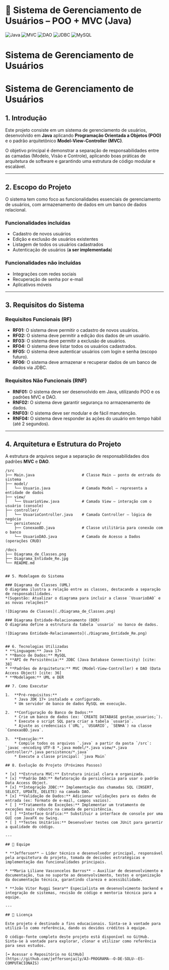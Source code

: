 # 📂 Sistema de Gerenciamento de Usuários – POO + MVC (Java)

![Java](https://img.shields.io/badge/Java-17%2B-blue?style=for-the-badge&logo=java)
![MVC](https://img.shields.io/badge/Pattern-MVC-orange?style=for-the-badge)
![DAO](https://img.shields.io/badge/Pattern-DAO-blueviolet?style=for-the-badge)
![JDBC](https://img.shields.io/badge/Database-JDBC-red?style=for-the-badge)
![MySQL](https://img.shields.io/badge/SGBD-MySQL-blue?style=for-the-badge&logo=mysql)

# Sistema de Gerenciamento de Usuários

# Sistema de Gerenciamento de Usuários

## 1. Introdução

Este projeto consiste em um sistema de gerenciamento de usuários, desenvolvido em **Java** aplicando **Programação Orientada a Objetos (POO)** e o padrão arquitetônico **Model-View-Controller (MVC)**.  

O objetivo principal é demonstrar a separação de responsabilidades entre as camadas (Modelo, Visão e Controle), aplicando boas práticas de arquitetura de software e garantindo uma estrutura de código modular e escalável.

---

## 2. Escopo do Projeto

O sistema tem como foco as funcionalidades essenciais de gerenciamento de usuários, com armazenamento de dados em um banco de dados relacional.

### Funcionalidades incluídas
- Cadastro de novos usuários  
- Edição e exclusão de usuários existentes  
- Listagem de todos os usuários cadastrados  
- Autenticação de usuários (**a ser implementada**)  

### Funcionalidades não incluídas
- Integrações com redes sociais  
- Recuperação de senha por e-mail  
- Aplicativos móveis  

---

## 3. Requisitos do Sistema

### Requisitos Funcionais (RF)
- **RF01:** O sistema deve permitir o cadastro de novos usuários.  
- **RF02:** O sistema deve permitir a edição dos dados de um usuário.  
- **RF03:** O sistema deve permitir a exclusão de usuários.  
- **RF04:** O sistema deve listar todos os usuários cadastrados.  
- **RF05:** O sistema deve autenticar usuários com login e senha (escopo futuro).  
- **RF06:** O sistema deve armazenar e recuperar dados de um banco de dados via JDBC.  

### Requisitos Não Funcionais (RNF)
- **RNF01:** O sistema deve ser desenvolvido em Java, utilizando POO e os padrões MVC e DAO.  
- **RNF02:** O sistema deve garantir segurança no armazenamento de dados.  
- **RNF03:** O sistema deve ser modular e de fácil manutenção.  
- **RNF04:** O sistema deve responder às ações do usuário em tempo hábil (até 2 segundos).  

---

## 4. Arquitetura e Estrutura do Projeto

A estrutura de arquivos segue a separação de responsabilidades dos padrões **MVC** e **DAO**.

```plaintext
/src
├── Main.java                     # Classe Main – ponto de entrada do sistema
├── model/
│   └── Usuario.java              # Camada Model – representa a entidade de dados
├── view/
│   └── UsuarioView.java          # Camada View – interação com o usuário (console)
├── controller/
│   └── UsuarioController.java    # Camada Controller – lógica de negócio
└── persistence/
    ├── ConexaoBD.java            # Classe utilitária para conexão com o banco
    └── UsuarioDAO.java           # Camada de Acesso a Dados (operações CRUD)

/docs
├── Diagrama_de_Classes.png
├── Diagrama_Entidade_Re.jpg
└── README.md


## 5. Modelagem do Sistema

### Diagrama de Classes (UML)
O diagrama ilustra a relação entre as classes, destacando a separação de responsabilidades.
*(Sugestão: Atualizar o diagrama para incluir a classe `UsuarioDAO` e as novas relações)*

![Diagrama de Classes](./Diagrama_de_Classes.png)

### Diagrama Entidade-Relacionamento (DER)
O diagrama define a estrutura da tabela `usuario` no banco de dados.

![Diagrama Entidade-Relacionamento](./Diagrama_Entidade_Re.png)


## 6. Tecnologias Utilizadas
* **Linguagem:** Java 17+
* **Banco de Dados:** MySQL
* **API de Persistência:** JDBC (Java Database Connectivity) [cite: 38]
* **Padrões de Arquitetura:** MVC (Model-View-Controller) e DAO (Data Access Object) [cite: 36]
* **Modelagem:** UML e DER

## 7. Como Executar

1.  **Pré-requisitos:**
    * Java JDK 17+ instalado e configurado.
    * Um servidor de banco de dados MySQL em execução.

2.  **Configuração do Banco de Dados:**
    * Crie um banco de dados (ex: `CREATE DATABASE gestao_usuarios;`).
    * Execute o script SQL para criar a tabela `usuario`.
    * Ajuste as credenciais (`URL`, `USUARIO`, `SENHA`) na classe `ConexaoBD.java`.

3.  **Execução:**
    * Compile todos os arquivos `.java` a partir da pasta `/src`: `javac -encoding UTF-8 *.java model/*.java view/*.java controller/*.java persistence/*.java`
    * Execute a classe principal: `java Main`

## 8. Evolução do Projeto (Próximos Passos)

* [x] **Estrutura MVC:** Estrutura inicial clara e organizada.
* [x] **Padrão DAO:** Refatoração da persistência para usar o padrão Data Access Object.
* [x] **Integração JDBC:** Implementação das chamadas SQL (INSERT, SELECT, UPDATE, DELETE) na camada DAO.
* [x] **Validação de Dados:** Adicionar validações para os dados de entrada (ex: formato de e-mail, campos vazios).
* [ ] **Tratamento de Exceções:** Implementar um tratamento de exceções mais robusto na camada de persistência.
* [ ] **Interface Gráfica:** Substituir a interface de console por uma GUI com JavaFX ou Swing.
* [ ] **Testes Unitários:** Desenvolver testes com JUnit para garantir a qualidade do código.

---

## 👥 Equipe

* **Jefferson** – Líder técnico e desenvolvedor principal, responsável pela arquitetura do projeto, tomada de decisões estratégicas e implementação das funcionalidades principais.

* **Maria Liliane Vasconcelos Barros** – Auxiliar de desenvolvimento e documentação, tua no suporte ao desenvolvimento, testes e organização da documentação técnica, garantindo clareza e acessibilidade.

* **João Vitor Ruggi Seara** Especialista em desenvolvimento backend e integração de sistemas, revisão de código e mentoria técnica para a equipe.

---

## 📜 Licença

Este projeto é destinado a fins educacionais. Sinta-se à vontade para utilizá-lo como referência, dando os devidos créditos à equipe.

O código-fonte completo deste projeto está disponível no GitHub. Sinta-se à vontade para explorar, clonar e utilizar como referência para seus estudos.

[➡️ Acessar o Repositório no GitHub](https://github.com/jeffersonjaily/A3-PROGRAMA--O-DE-SOLU--ES-COMPUTACIONAIS)